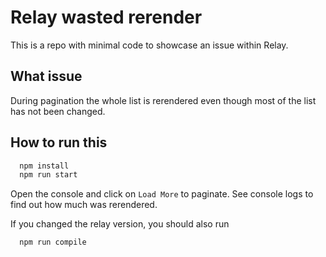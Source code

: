 # Relay wasted rerender

This is a repo with minimal code to showcase an issue within Relay.

## What issue

During pagination the whole list is rerendered even though most of the
list has not been changed.

## How to run this

```bash
  npm install
  npm run start
```

Open the console and click on `Load More` to paginate. See console
logs to find out how much was rerendered.

If you changed the relay version, you should also run
```bash
  npm run compile
```